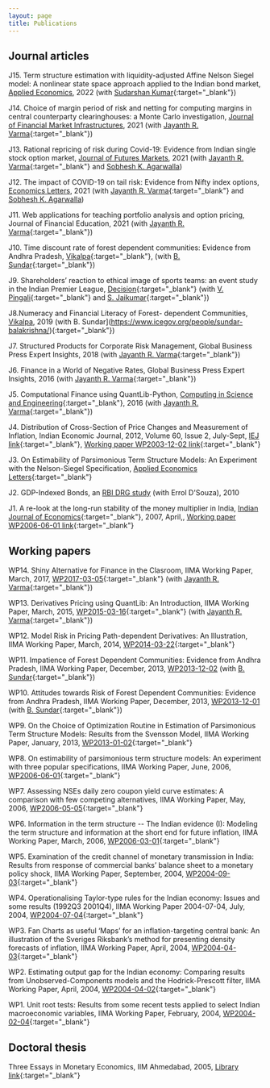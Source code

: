 ```yaml
---
layout: page
title: Publications
---
```


## Journal articles 

J15. Term structure estimation with liquidity-adjusted Affine Nelson Siegel
model: A nonlinear state space approach applied to the Indian bond market,
[Applied Economics](https://doi.org/10.1080/00036846.2021.1967866), 2022 (with
[Sudarshan
Kumar](https://stafflive.iimcal.ac.in/users/sudarshan){:target="_blank"})

J14. Choice of margin period of risk and netting for computing margins in
central counterparty clearinghouses: a Monte Carlo investigation, [Journal of
Financial Market Infrastructures](http://doi.org/10.21314/JFMI.2022.003), 2021
(with [Jayanth R. Varma](https://www.jrvarma.in/){:target="_blank"})

J13. Rational repricing of risk during Covid-19: Evidence from Indian single
stock option market, [Journal of Futures
Markets](https://doi.org/10.1002/fut.22240), 2021 (with [Jayanth
R. Varma](https://www.jrvarma.in/){:target="_blank"} and [Sobhesh
K. Agarwalla](https://www.iima.ac.in/faculty-research/faculty-directory/sobhesh-agarwalla))

J12. The impact of COVID-19 on tail risk: Evidence from Nifty index options,
[Economics Letters](https://doi.org/10.1016/j.econlet.2021.109878), 2021 (with
[Jayanth R. Varma](https://www.jrvarma.in/){:target="_blank"} and [Sobhesh
K. Agarwalla](https://www.iima.ac.in/faculty-research/faculty-directory/sobhesh-agarwalla))

J11. Web applications for teaching portfolio analysis and option pricing, Journal
of Financial Education, 2021 (with [Jayanth
R. Varma](https://www.jrvarma.in/){:target="_blank"})

J10. Time discount rate of forest dependent communities: Evidence from Andhra
Pradesh, [Vikalpa](https://doi.org/10.1177/02560909211015460){:target="_blank"},
(with
[B. Sundar](https://www.icegov.org/people/sundar-balakrishna/){:target="_blank"})

J9. Shareholders’ reaction to ethical image of sports teams: an event study in
the Indian Premier League,
[Decision](https://doi.org/10.1007/s40622-019-00230-9){:target="_blank"} (with
[V. Pingali](https://www.iima.ac.in/faculty-research/faculty-directory/Viswanath-Pingali){:target="_blank"}
and [S. Jaikumar](https://www.iimcal.ac.in/users/saravana){:target="_blank"})

J8.Numeracy and Financial Literacy of Forest- dependent Communities,
[Vikalpa](https://doi.org/10.1177/0256090919862059), 2019 (with
B. Sundar](https://www.icegov.org/people/sundar-balakrishna/){:target="_blank"})

J7. Structured Products for Corporate Risk Management, Global Business Press
Expert Insights, 2018 (with [Jayanth
R. Varma](https://www.jrvarma.in/){:target="_blank"})

J6. Finance in a World of Negative Rates, Global Business Press Expert Insights,
2016 (with [Jayanth R. Varma](https://www.jrvarma.in/){:target="_blank"})

J5. Computational Finance using QuantLib-Python, [Computing in Science and
Engineering](http://dx.doi.org/10.1109/MCSE.2016.28){:target="_blank"}, 2016
(with [Jayanth R. Varma](https://www.jrvarma.in/){:target="_blank"})
   
J4. Distribution of Cross-Section of Price Changes and Measurement of Inflation,
Indian Economic Journal, 2012, Volume 60, Issue 2, July-Sept, [IEJ
link](http://www.iima.ac.in/assets/snippets/workingpaperpdf/2003-12-02vineet.pdf){:target="_blank"},
[Working paper WP2003-12-02
link](http://www.iima.ac.in/assets/snippets/workingpaperpdf/2003-12-02vineet.pdf){:target="_blank"}

J3. On Estimability of Parsimonious Term Structure Models: An Experiment with
the Nelson-Siegel Specification, [Applied Economics
Letters](http://www.tandfonline.com/doi/abs/10.1080/13504851.2012.657343){:target="_blank"}

J2. GDP-Indexed Bonds, an [RBI DRG
study](http://rbidocs.rbi.org.in/rdocs/Publications/PDFs/DSRS210410.pdf) (with
Errol D'Souza), 2010
   
J1. A re-look at the long-run stability of the money multiplier in India,
[Indian Journal of
Economics](http://www.indianjournalofeconomics.com/april2007.htm#4){:target="_blank"},
2007, April,, [Working paper WP2006-06-01
link](http://www.iima.ac.in/assets/snippets/workingpaperpdf/2004-09-02vineet.pdf){:target="_blank"}

## Working papers

WP14. Shiny Alternative for Finance in the Clasroom, IIMA Working Paper, March,
2017,
[WP2017-03-05](https://web.iima.ac.in/assets/snippets/workingpaperpdf/2582881092017-03-05.pdf){:target="_blank"}
(with [Jayanth R. Varma](https://www.jrvarma.in/){:target="_blank"})

WP13. Derivatives Pricing using QuantLib: An Introduction, IIMA Working Paper,
March, 2015,
[WP2015-03-16](http://icmrindia.vikalpa.com/assets/snippets/workingpaperpdf/10947720332015-03-16.pdf){:target="_blank"}
(with [Jayanth R. Varma](https://www.jrvarma.in/){:target="_blank"})

WP12. Model Risk in Pricing Path-dependent Derivatives: An Illustration, IIMA
Working Paper, March, 2014,
[WP2014-03-22](http://www.iima.ac.in/assets/snippets/workingpaperpdf/16203593332014-03-22.pdf){:target="_blank"}

WP11. Impatience of Forest Dependent Communities: Evidence from Andhra Pradesh,
IIMA Working Paper, December, 2013,
[WP2013-12-02](http://www.iima.ac.in/assets/snippets/workingpaperpdf/17809571402013-12-02.pdf)
(with
[B. Sundar](http://www.iima.ac.in/fpm/index.php?fpmid=sundarb){:target="_blank"})

WP10. Attitudes towards Risk of Forest Dependent Communities: Evidence from
Andhra Pradesh, IIMA Working Paper, December, 2013,
[WP2013-12-01](http://www.iima.ac.in/assets/snippets/workingpaperpdf/14846613122013-12-01.pdf)
(with
[B. Sundar](http://www.iima.ac.in/fpm/index.php?fpmid=sundarb){:target="_blank"})

WP9. On the Choice of Optimization Routine in Estimation of Parsimonious Term
Structure Models: Results from the Svensson Model, IIMA Working Paper, January,
2013,
[WP2013-01-02](http://www.iima.ac.in/assets/snippets/workingpaperpdf/15603166612013-01-02.pdf){:target="_blank"}

WP8. On estimability of parsimonious term structure models: An experiment with
three popular specifications, IIMA Working Paper, June, 2006,
[WP2006-06-01](http://www.iima.ac.in/assets/snippets/workingpaperpdf/2006-06-01vvirmani.pdf){:target="_blank"}
   
WP7. Assessing NSEs daily zero coupon yield curve estimates: A comparison with
few competing alternatives, IIMA Working Paper, May, 2006,
[WP2006-05-05](http://www.iima.ac.in/assets/snippets/workingpaperpdf/2006-05-05vvirmani.pdf){:target="_blank"}

WP6. Information in the term structure -- The Indian evidence (I): Modeling the
term structure and information at the short end for future inflation, IIMA
Working Paper, March, 2006,
[WP2006-03-01](http://www.iima.ac.in/assets/snippets/workingpaperpdf/2006-03-01vineet.pdf){:target="_blank"}

WP5. Examination of the credit channel of monetary transmission in India:
Results from response of commercial banks’ balance sheet to a monetary policy
shock, IIMA Working Paper, September, 2004,
[WP2004-09-03](http://www.iima.ac.in/assets/snippets/workingpaperpdf/2004-09-03vineet.pdf){:target="_blank"}

WP4. Operationalising Taylor-type rules for the Indian economy: Issues and some
results (1992Q3 2001Q4), IIMA Working Paper 2004-07-04, July, 2004,
[WP2004-07-04](http://www.iima.ac.in/assets/snippets/workingpaperpdf/2004-07-04vineet.pdf){:target="_blank"}

WP3. Fan Charts as useful ‘Maps’ for an inflation-targeting central bank: An
illustration of the Sveriges Riksbank’s method for presenting density forecasts
of inflation, IIMA Working Paper, April, 2004,
[WP2004-04-03](http://www.iima.ac.in/assets/snippets/workingpaperpdf/2004-04-03vineet.pdf){:target="_blank"}

WP2. Estimating output gap for the Indian economy: Comparing results from
Unobserved-Components models and the Hodrick-Prescott filter, IIMA Working
Paper, April, 2004,
[WP2004-04-02](http://www.iima.ac.in/assets/snippets/workingpaperpdf/2004-04-02vineet.pdf){:target="_blank"}

WP1. Unit root tests: Results from some recent tests applied to select Indian
macroeconomic variables, IIMA Working Paper, February, 2004,
[WP2004-02-04](http://www.iima.ac.in/assets/snippets/workingpaperpdf/2004-02-04vineet.pdf){:target="_blank"}

## Doctoral thesis

Three Essays in Monetary Economics, IIM Ahmedabad, 2005, [Library
link](http://vslopac.iima.ac.in/cgi-bin/koha/opac-detail.pl?biblionumber=130076&shelfbrowse_itemnumber=217267){:target="_blank"}

